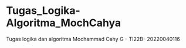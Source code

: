 # Tugas_Logika-Algoritma_MochCahya
Tugas logika dan algoritma Mochammad Cahy G - TI22B- 20220040116
